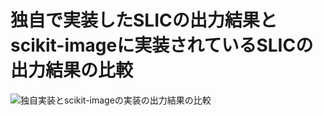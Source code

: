 # 独自で実装したSLICの出力結果とscikit-imageに実装されているSLICの出力結果の比較
![独自実装とscikit-imageの実装の出力結果の比較](./media/compair.png)
